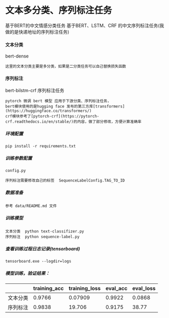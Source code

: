 # 文本多分类、序列标注任务 
基于BERT的中文情感分类任务
基于BERT、LSTM、CRF 的中文序列标注任务(我做的是快递地址的序列标注任务)

#### 文本分类
bert-dense
```
这里的文本分类主要是多分类，如果是二分类任务可以自己替换损失函数
``` 


#### 序列标注
bert-bilstm-crf 序列标注任务
```
pytorch 微调 bert 模型 应用于下游分类、序列标注任务，
bert模块使用的是hugging face 发布的第三方库[transformers](https://huggingface.co/transformers/)   
crf模块参考了[pytorch-crf](https://pytorch-crf.readthedocs.io/en/stable/)的内容，做了部分修改，方便计算准确率
```

##### 环境配置
```
pip install -r requirements.txt
```

##### 训练参数配置
```
config.py  

序列标注需要修改自己的标签  SequenceLabelConfig.TAG_TO_ID
```


##### 数据准备
```
参考 data/README.md 文件 

```

##### 训练模型
```
文本分类  python text-classifizer.py
序列标注  python sequence-label.py
```

##### 查看训练过程日志记录(tensorboard)
```
tensorboard.exe --logdir=logs
```


##### 模型训练，验证结果：
|        | training_acc  |  training_loss |   eval_acc | eval_loss | 
|  ----  | ----  | ----|  ----|  ----| 
| 文本分类  | 0.9766 |0.07909 |0.9922 |  0.0868|
| 序列标注  | 0.9838 |19.706 | 0.9175|  38.77| 


